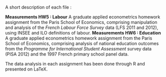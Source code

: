 A short description of each file : 

**Measurements HW5 : Labour** 
A graduate applied econometrics homework assignment from the Paris School of Economics, comprising manipulation and analysis of the *French Labour Force Survey* data (LFS 2011 and 2012), using INSEE and ILO definitions of labour. 
**Measurements HW6 : Education**
A graduate applied econometrics homework assignment from the Paris School of Economics, comprising analysis of national education outcomes from the *Programme for International Student Assessment* survey data (PISA 2012) and the 1997 French primary school panel data. 

The data analysis in each assignment has been done through R and presented on LaTeX. 
